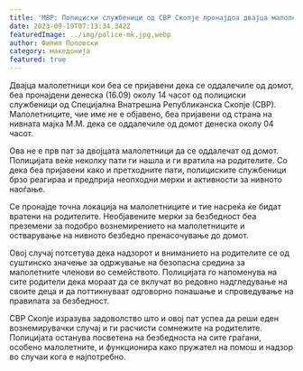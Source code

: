 ```yaml
---
title: 'МВР: Полициски службеници од СВР Скопје пронајдоа двајца малолетници пријавени дека се оддалечиле од домот - 16 СЕПТЕМВРИ 2023'
date: 2023-09-19T07:13:34.342Z
featuredImage: ../img/police-mk.jpg.webp
author: Филип Поповски
category: македонија
featured: true
---
```

Двајца малолетници кои беа се пријавени дека се оддалечиле од домот, беа пронајдени денеска (16.09) околу 14 часот од полициски службеници од Специјална Внатрешна Републиканска Скопје (СВР). Малолетниците, чие име не е објавено, беа пријавени од страна на нивната мајка М.М. дека се оддалечиле од домот денеска околу 04 часот.

Ова не е прв пат за двојцата малолетници да се оддалечат од домот. Полицијата веќе неколку пати ги нашла и ги вратила на родителите. Со дека беа пријавени како и претходните пати, полициските службеници брзо реагираа и предприја неопходни мерки и активности за нивното наоѓање.

Се пронајде точна локација на малолетниците и тие насреќа ќе бидат вратени на родителите. Необјавените мерки за безбедност беа преземени за подобро вознемирението на малолетниците и остварување на нивното безбедно пренасочување до домот. 

Овој случај потсетува дека надзорот и вниманието на родителите се од суштинско значење за одржување на безопасна средина за малолетните членови во семейството. Полицијата го напоменува на сите родители дека мораат да се вклучат во редовно надгледување на своите деца и да поттикнуваат одговорно понашање и спроведување на правилата за безбедност.

СВР Скопје изразува задоволство што и овој пат успеа да реши еден вознемирувачки случај и ги расчисти сомнежите на родителите. Полицијата останува посветена на безбедноста на сите граѓани, особено малолетните, и функционира како пружател на помош и надзор во случаи кога е најпотребно.
